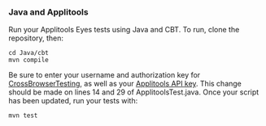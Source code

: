 ### Java and Applitools

Run your Applitools Eyes tests using Java and CBT. To run, clone the repository, then:

```
cd Java/cbt
mvn compile
```

Be sure to enter your username and authorization key for [CrossBrowserTesting](https://app.crossbrowsertesting.com/account), as well as your [Applitools API key](http://support.applitools.com/customer/en/portal/articles/2118694-the-runner-key-api-key-). This change should be made on lines 14 and 29 of ApplitoolsTest.java. Once your script has been updated, run your tests with:

```
mvn test
```

